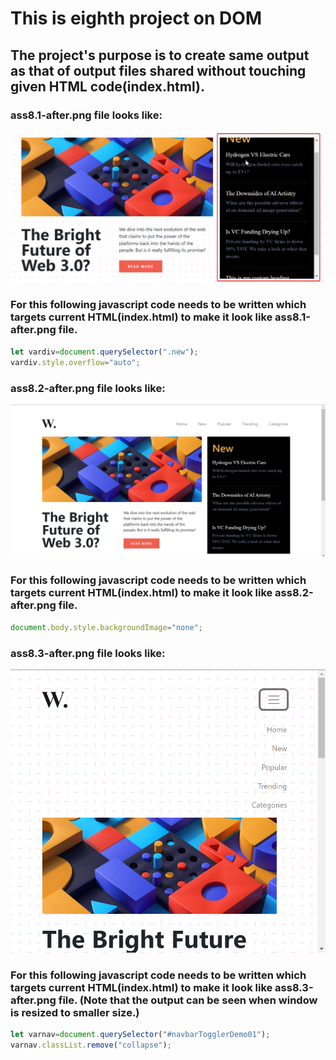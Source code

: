 # This is eighth project on DOM
## The project's purpose is to create same output as that of output files shared without touching given HTML code(index.html).
### ass8.1-after.png file looks like:

![Output expected](./ass8.1-after.png)

### For this following javascript code needs to be written which targets current HTML(index.html) to make it look like ass8.1-after.png file. 
```javascript
let vardiv=document.querySelector(".new");
vardiv.style.overflow="auto"; 
```
### ass8.2-after.png file looks like:

![Output expected](./ass8.2-after.png)

### For this following javascript code needs to be written which targets current HTML(index.html) to make it look like ass8.2-after.png file. 
```javascript
document.body.style.backgroundImage="none";
```
### ass8.3-after.png file looks like:

![Output expected](./ass8.3-after.png)

### For this following javascript code needs to be written which targets current HTML(index.html) to make it look like ass8.3-after.png file. (Note that the output can be seen when window is resized to smaller size.)
```javascript
let varnav=document.querySelector("#navbarTogglerDemo01");
varnav.classList.remove("collapse");
```
